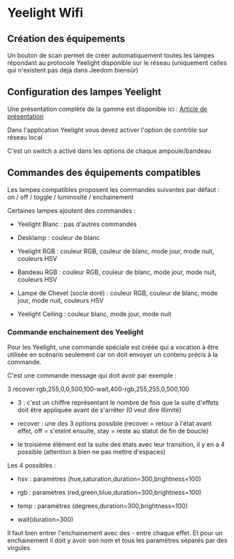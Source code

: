 # Yeelight Wifi

## Création des équipements

Un bouton de scan permet de créer automatiquement toutes les lampes répondant au protocole Yeelight disponible sur le réseau (uniquement celles qui n'existent pas déjà dans Jeedom biensûr)

## Configuration des lampes Yeelight

Une présentation complète de la gamme est disponible ici : [Article de présentation](https://lunarok-domotique.com/plugins-jeedom/xiaomi-home-jeedom/yeelight-xiaomi-wifi-lamp/)

Dans l'application Yeelight vous devez activer l'option de contrôle sur réseau local

C'est un switch a activé dans les options de chaque ampoule/bandeau

## Commandes des équipements compatibles

Les lampes compatibles proposent les commandes suivantes par défaut : on / off / toggle / luminosité / enchainement

Certaines lampes ajoutent des commandes :

* Yeelight Blanc : pas d'autres commandes

* Desklamp : couleur de blanc

* Yeelight RGB : couleur RGB, couleur de blanc, mode jour, mode nuit, couleurs HSV

* Bandeau RGB : couleur RGB, couleur de blanc, mode jour, mode nuit, couleurs HSV

* Lampe de Chevet (socle doré) : couleur RGB, couleur de blanc, mode jour, mode nuit, couleurs HSV

* Yeelight Ceiling : couleur blanc, mode jour, mode nuit

### Commande enchainement des Yeelight

Pour les Yeelight, une commande spéciale est créée qui a vocation à être utilisée en scénario seulement car on doit envoyer un contenu précis à la commande.

C'est une commande message qui doit avoir par exemple :

3 recover rgb,255,0,0,500,100-wait,400-rgb,255,255,0,500,100

* 3 : c'est un chiffre représentant le nombre de fois que la suite d'effets doit être appliquée avant de s'arrêter (0 veut dire illimité)

* recover : une des 3 options possible (recover = retour à l'état avant effet, off = s'eteint ensuite, stay = reste au statut de fin de boucle)

* le troisième élément est la suite des états avec leur transition, il y en a 4 possible (attention à bien ne pas mettre d'espaces)

Les 4 possibles :

* hsv : paramètres (hue,saturation,duration=300,brightness=100)

* rgb : paramètres (red,green,blue,duration=300,brightness=100)

* temp : paramètres (degrees,duration=300,brightness=100)

* wait(duration=300)

Il faut bien entrer l'enchainement avec des - entre chaque effet. Et pour un enchainement il doit y avoir son nom et tous les paramètres séparés par des virgules
